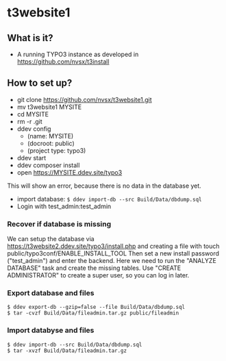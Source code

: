 # t3website1


## What is it?
- A running TYPO3 instance as developed in 
https://github.com/nvsx/t3install


## How to set up?
- git clone https://github.com/nvsx/t3website1.git
- mv t3website1 MYSITE
- cd MYSITE
- rm -r .git
- ddev config
	- (name: MYSITE)
	- (docroot: public)
	- (project type: typo3)
- ddev start
- ddev composer install
- open https://MYSITE.ddev.site/typo3

This will show an error, because there is no data in the database yet. 

- import database: 
```$ ddev import-db --src Build/Data/dbdump.sql```
- Login with test_admin:test_admin


### Recover if database is missing
We can setup the database via
https://t3website2.ddev.site/typo3/install.php
and creating a file with
touch public/typo3conf/ENABLE_INSTALL_TOOL
Then set a new install password ("test_admin") and enter the backend. 
Here we need to run the "ANALYZE DATABASE" task and create the missing tables. 
Use "CREATE ADMINISTRATOR" to create a super user, so you can log in later.


### Export database and files
```
$ ddev export-db --gzip=false --file Build/Data/dbdump.sql
$ tar -cvzf Build/Data/fileadmin.tar.gz public/fileadmin
```


### Import databyse and files
```
$ ddev import-db --src Build/Data/dbdump.sql
$ tar -xvzf Build/Data/fileadmin.tar.gz
```
